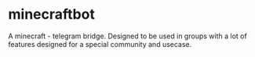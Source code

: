 # minecraftbot
A minecraft - telegram bridge. Designed to be used in groups with a lot of features designed for a special community and usecase.
